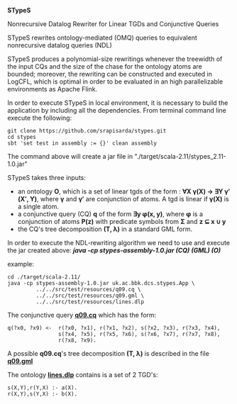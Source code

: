 **STypeS** 

Nonrecursive Datalog Rewriter for Linear TGDs and
Conjunctive Queries

STypeS rewrites ontology-mediated (OMQ) queries to equivalent
nonrecursive datalog queries (NDL) 

STypeS produces a polynomial-size rewritings whenever
the treewidth of the input CQs and the size of the chase
for the ontology atoms are bounded; moreover, the rewriting can be
constructed and executed in LogCFL, which is optimal in order 
to be evaluated in an high parallelizable environments as Apache Flink.

In order to execute  STypeS in local environment, 
it is necessary to build the application by including all the 
dependencies. 
From terminal command line execute the following:

```
git clone https://github.com/srapisarda/stypes.git
cd stypes
sbt 'set test in assembly := {}' clean assembly 
```

The command  above  will create a jar file in "./target/scala-2.11/stypes_2.11-1.0.jar"

STypeS takes three inputs:
* an ontology **O**, which is a set of linear tgds of the form :
**∀X γ(X) → ∃Y γ′(X′, Y)**, where **γ** and **γ′** are conjunction of atoms.  A tgd is linear if **γ(X)** is a single atom.
* a conjunctive query (CQ) **q**  of the form **∃y φ(x, y)**, where **φ** is a conjunction of atoms **P(z)** 
with predicate symbols from **Σ** and **z ⊆ x ∪ y**
* the CQ's tree decomposition **(T, λ)** in a standard GML form. 


In order to execute the NDL-rewriting algorithm we need to use and execute 
the jar created above:  ***java -cp stypes-assembly-1.0.jar (CQ) (GML) (O)***

example:
```
cd ./target/scala-2.11/
java -cp stypes-assembly-1.0.jar uk.ac.bbk.dcs.stypes.App \
         ../../src/test/resources/q09.cq \
         ../../src/test/resources/q09.gml \
         ../../src/test/resources/lines.dlp

```

The conjunctive query [**q09.cq**](https://github.com/srapisarda/stypes/blob/master/src/test/resources/q09.cq)  which  has the form:
```
q(?x0, ?x9) <-  r(?x0, ?x1), r(?x1, ?x2), s(?x2, ?x3), r(?x3, ?x4), 
                s(?x4, ?x5), r(?x5, ?x6), s(?x6, ?x7), r(?x7, ?x8), 
                r(?x8, ?x9).
```

A possible **q09.cq**'s tree decomposition **(T, λ)**  is described in the file [**q09.gml**](https://github.com/srapisarda/stypes/blob/master/src/test/resources/q09.gml)

The ontology  [**lines.dlp**](https://github.com/srapisarda/stypes/blob/master/src/test/resources/lines.dlp)  contains is a set of 2 TGD's:
```
s(X,Y),r(Y,X) :- a(X).
r(X,Y),s(Y,X) :- b(X).
```
